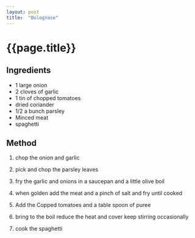 ```yaml
---
layout: post
title:  "Bolognase"
---
```



# {{page.title}}

## Ingredients
- 1 large onion
- 2 cloves of garlic
- 1 tin of chopped tomatoes
- dried coriander
- 1/2 a bunch parsley
- Minced meat
- spaghetti

## Method

1. chop the onion and garlic

2. pick and chop the parsley leaves

3. fry the garlic and onions in a saucepan and a little olive boil

4. when golden add the meat and a pinch of salt and fry until cooked

5. Add the Copped tomatoes and a table spoon of puree

6. bring to the boil reduce the heat and cover keep stirring occasionally

7. cook the spaghetti
